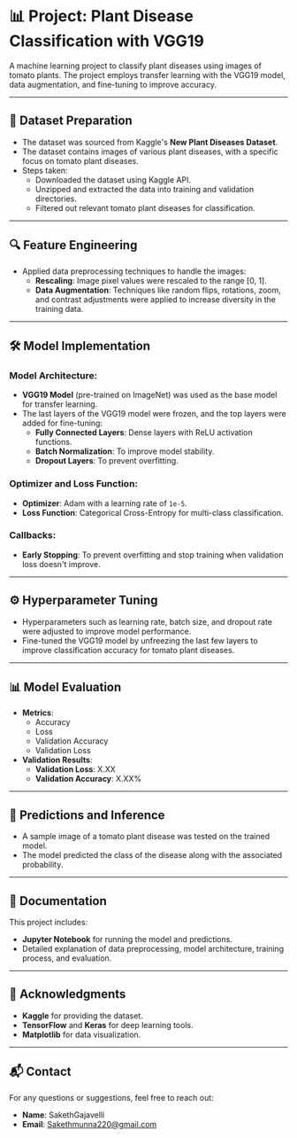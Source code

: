 # 📊 Project: Plant Disease Classification with VGG19

A machine learning project to classify plant diseases using images of tomato plants. The project employs transfer learning with the VGG19 model, data augmentation, and fine-tuning to improve accuracy.

---

## 📁 Dataset Preparation

- The dataset was sourced from Kaggle's **New Plant Diseases Dataset**.
- The dataset contains images of various plant diseases, with a specific focus on tomato plant diseases.
- Steps taken:
  - Downloaded the dataset using Kaggle API.
  - Unzipped and extracted the data into training and validation directories.
  - Filtered out relevant tomato plant diseases for classification.

---

## 🔍 Feature Engineering

- Applied data preprocessing techniques to handle the images:
  - **Rescaling**: Image pixel values were rescaled to the range [0, 1].
  - **Data Augmentation**: Techniques like random flips, rotations, zoom, and contrast adjustments were applied to increase diversity in the training data.

---

## 🛠️ Model Implementation

### Model Architecture:
- **VGG19 Model** (pre-trained on ImageNet) was used as the base model for transfer learning.
- The last layers of the VGG19 model were frozen, and the top layers were added for fine-tuning:
  - **Fully Connected Layers**: Dense layers with ReLU activation functions.
  - **Batch Normalization**: To improve model stability.
  - **Dropout Layers**: To prevent overfitting.

### Optimizer and Loss Function:
- **Optimizer**: Adam with a learning rate of `1e-5`.
- **Loss Function**: Categorical Cross-Entropy for multi-class classification.

### Callbacks:
- **Early Stopping**: To prevent overfitting and stop training when validation loss doesn't improve.

---

## ⚙️ Hyperparameter Tuning

- Hyperparameters such as learning rate, batch size, and dropout rate were adjusted to improve model performance.
- Fine-tuned the VGG19 model by unfreezing the last few layers to improve classification accuracy for tomato plant diseases.

---

## 📊 Model Evaluation

- **Metrics**:
  - Accuracy
  - Loss
  - Validation Accuracy
  - Validation Loss
- **Validation Results**: 
  - **Validation Loss**: X.XX
  - **Validation Accuracy**: X.XX%

---

## 🤖 Predictions and Inference

- A sample image of a tomato plant disease was tested on the trained model.
- The model predicted the class of the disease along with the associated probability.

---

## 📄 Documentation

This project includes:
- **Jupyter Notebook** for running the model and predictions.
- Detailed explanation of data preprocessing, model architecture, training process, and evaluation.

---

## 🙌 Acknowledgments

- **Kaggle** for providing the dataset.
- **TensorFlow** and **Keras** for deep learning tools.
- **Matplotlib** for data visualization.

---

## 📬 Contact

For any questions or suggestions, feel free to reach out:

- **Name**: SakethGajavelli
- **Email**: Sakethmunna220@gmail.com

